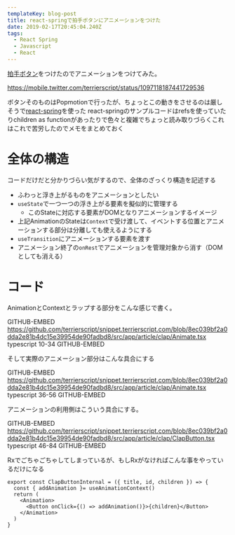 ```yaml
---
templateKey: blog-post
title: react-springで拍手ボタンにアニメーションをつけた
date: 2019-02-17T20:45:04.240Z
tags:
  - React Spring
  - Javascript
  - React
---
```

[拍手ボタン](https://snippet.terrierscript.com/blog/20190216000000-netlify-functions-slack-clap/)をつけたのでアニメーションをつけてみた。

https://mobile.twitter.com/terrierscript/status/1097118187441729536


ボタンそのものはPopmotionで行ったが、ちょっとこの動きをさせるのは厳しそうで[react-spring](https://github.com/react-spring/react-spring)を使った
react-springのサンプルコードはrefsを使っていたりchildren as functionがあったりで色々と複雑でちょっと読み取りづらくこれはこれで苦労したのでメモをまとめておく

# 全体の構造

コードだけだと分かりづらい気がするので、全体のざっくり構造を記述する

* ふわっと浮き上がるものをアニメーションとしたい
* `useState`で一つ一つの浮き上がる要素を擬似的に管理する
    * このStateに対応する要素がDOMとなりアニメーションするイメージ
* 上記AnimationのStateは`Context`で受け渡して、イベントする位置とアニメーションする部分は分離しても使えるようにする
* `useTransition`にアニメーションする要素を渡す
* アニメーション終了の`onRest`でアニメーションを管理対象から消す（DOMとしても消える）

# コード

AnimationとContextとラップする部分をこんな感じで書く。

GITHUB-EMBED https://github.com/terrierscript/snippet.terrierscript.com/blob/8ec039bf2a0dda2e81b4dc15e39954de90fadbd8/src/app/article/clap/Animate.tsx typescript 10-34 GITHUB-EMBED

そして実際のアニメーション部分はこんな具合にする

GITHUB-EMBED https://github.com/terrierscript/snippet.terrierscript.com/blob/8ec039bf2a0dda2e81b4dc15e39954de90fadbd8/src/app/article/clap/Animate.tsx typescript 36-56 GITHUB-EMBED

アニメーションの利用側はこういう具合にする。

GITHUB-EMBED https://github.com/terrierscript/snippet.terrierscript.com/blob/8ec039bf2a0dda2e81b4dc15e39954de90fadbd8/src/app/article/clap/ClapButton.tsx typescript 46-84 GITHUB-EMBED

Rxでごちゃごちゃしてしまっているが、もしRxがなければこんな事をやっているだけになる

```tsx
export const ClapButtonInternal = ({ title, id, children }) => {
  const { addAnimation }= useAnimationContext()
  return (
    <Animation>
      <Button onClick={() => addAnimation()}>{children}</Button>
    </Animation>
  )
}
```
